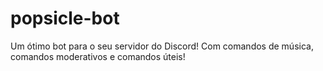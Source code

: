 # popsicle-bot
Um ótimo bot para o seu servidor do Discord! Com comandos de música, comandos moderativos e comandos úteis!
